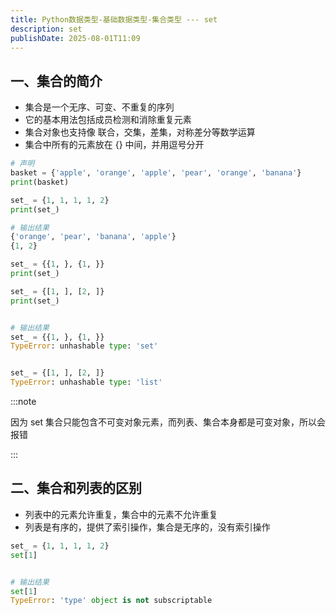 ```yaml
---
title: Python数据类型-基础数据类型-集合类型 --- set
description: set
publishDate: 2025-08-01T11:09
---
```

## 一、集合的简介

* 集合是一个无序、可变、不重复的序列
* 它的基本用法包括成员检测和消除重复元素
* 集合对象也支持像 联合，交集，差集，对称差分等数学运算
* 集合中所有的元素放在 {} 中间，并用逗号分开

```python
# 声明
basket = {'apple', 'orange', 'apple', 'pear', 'orange', 'banana'}
print(basket)

set_ = {1, 1, 1, 1, 2}
print(set_)

# 输出结果
{'orange', 'pear', 'banana', 'apple'}
{1, 2}

set_ = {{1, }, {1, }}
print(set_)

set_ = {[1, ], [2, ]}
print(set_)


# 输出结果
set_ = {{1, }, {1, }}
TypeError: unhashable type: 'set'


set_ = {[1, ], [2, ]}
TypeError: unhashable type: 'list'
```

:::note

因为 set 集合只能包含不可变对象元素，而列表、集合本身都是可变对象，所以会报错

:::

## 二、集合和列表的区别

* 列表中的元素允许重复，集合中的元素不允许重复
* 列表是有序的，提供了索引操作，集合是无序的，没有索引操作

```python
set_ = {1, 1, 1, 1, 2}
set[1]


# 输出结果
set[1]
TypeError: 'type' object is not subscriptable
```
